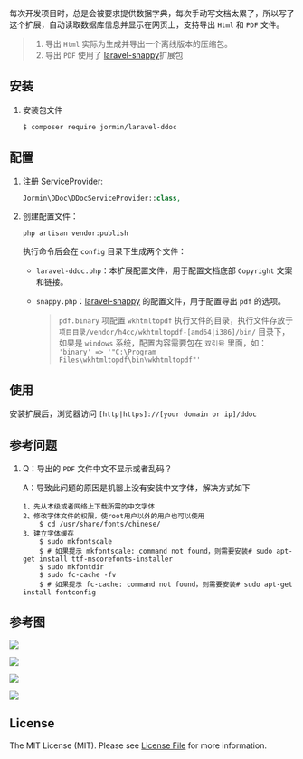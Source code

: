 每次开发项目时，总是会被要求提供数据字典，每次手动写文档太累了，所以写了这个扩展，自动读取数据库信息并显示在网页上，支持导出 `Html` 和 `PDF` 文件。

> 1. 导出 `Html` 实际为生成并导出一个离线版本的压缩包。
> 2. 导出 `PDF` 使用了 [laravel-snappy](https://github.com/barryvdh/laravel-snappy)扩展包

## 安装

 1. 安装包文件

	``` bash
	$ composer require jormin/laravel-ddoc
	```

## 配置

1. 注册 ServiceProvider:
	
	```php
	Jormin\DDoc\DDocServiceProvider::class,
	```

2. 创建配置文件：

	```shell
	php artisan vendor:publish
	```
	
	执行命令后会在 `config` 目录下生成两个文件：
	
	- `laravel-ddoc.php`：本扩展配置文件，用于配置文档底部 `Copyright` 文案和链接。
	
	- `snappy.php`：[laravel-snappy](https://github.com/barryvdh/laravel-snappy) 的配置文件，用于配置导出 `pdf` 的选项。
	
	    >`pdf.binary` 项配置 `wkhtmltopdf` 执行文件的目录，执行文件存放于 `项目目录/vendor/h4cc/wkhtmltopdf-[amd64|i386]/bin/` 目录下，如果是 `windows` 系统，配置内容需要包在 `双引号` 里面，如：
	    > `'binary' => '"C:\Program Files\wkhtmltopdf\bin\wkhtmltopdf"'`

## 使用

安装扩展后，浏览器访问 `[http|https]://[your domain or ip]/ddoc`

## 参考问题

1. Q：导出的 `PDF` 文件中文不显示或者乱码？
	
	A：导致此问题的原因是机器上没有安装中文字体，解决方式如下
	
	```
	1、先从本级或者网络上下载所需的中文字体
	2、修改字体文件的权限，使root用户以外的用户也可以使用
		$ cd /usr/share/fonts/chinese/
	3、建立字体缓存
		$ sudo mkfontscale
		$ # 如果提示 mkfontscale: command not found，则需要安装# sudo apt-get install ttf-mscorefonts-installer
		$ sudo mkfontdir 
		$ sudo fc-cache -fv
		$ # 如果提示 fc-cache: command not found，则需要安装# sudo apt-get install fontconfig
	```

## 参考图

![](https://qiniu.blog.lerzen.com/8a066a40-161b-11e7-92cc-e978e5791021.jpg)

![](https://qiniu.blog.lerzen.com/95bb00d0-161b-11e7-a852-9fb963e13414.jpg)

![](https://qiniu.blog.lerzen.com/a2d1f730-161b-11e7-a10b-458e1139cb1a.jpg)

![](https://qiniu.blog.lerzen.com/cd6439d0-161b-11e7-83ae-01bf49de6b3e.jpg)

## License

The MIT License (MIT). Please see [License File](LICENSE.md) for more information.

